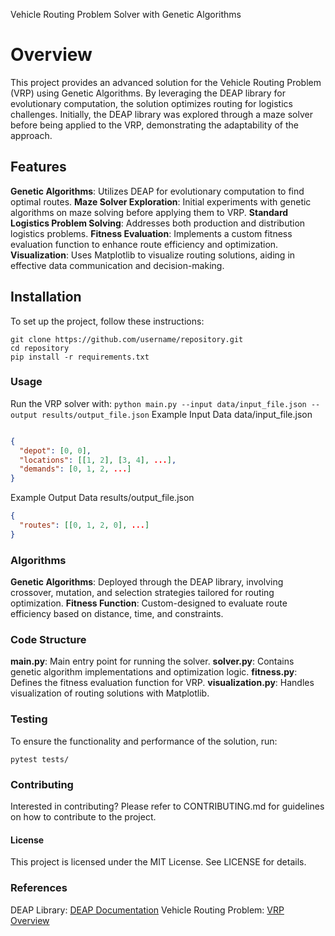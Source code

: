 Vehicle Routing Problem Solver with Genetic Algorithms
# Overview
This project provides an advanced solution for the Vehicle Routing Problem (VRP) using Genetic Algorithms. By leveraging the DEAP library for evolutionary computation, the solution optimizes routing for logistics challenges. Initially, the DEAP library was explored through a maze solver before being applied to the VRP, demonstrating the adaptability of the approach.

## Features
**Genetic Algorithms**: Utilizes DEAP for evolutionary computation to find optimal routes.
**Maze Solver Exploration**: Initial experiments with genetic algorithms on maze solving before applying them to VRP.
**Standard Logistics Problem Solving**: Addresses both production and distribution logistics problems.
**Fitness Evaluation**: Implements a custom fitness evaluation function to enhance route efficiency and optimization.
**Visualization**: Uses Matplotlib to visualize routing solutions, aiding in effective data communication and decision-making.
## Installation
To set up the project, follow these instructions:

```
git clone https://github.com/username/repository.git
cd repository
pip install -r requirements.txt
```
### Usage
Run the VRP solver with:
`
python main.py --input data/input_file.json --output results/output_file.json
`
Example Input Data
data/input_file.json

```json

{
  "depot": [0, 0],
  "locations": [[1, 2], [3, 4], ...],
  "demands": [0, 1, 2, ...]
}
```
Example Output Data
results/output_file.json

```json
{
  "routes": [[0, 1, 2, 0], ...]
}
```
### Algorithms
**Genetic Algorithms**: Deployed through the DEAP library, involving crossover, mutation, and selection strategies tailored for routing optimization.
**Fitness Function**: Custom-designed to evaluate route efficiency based on distance, time, and constraints.
### Code Structure
**main.py**: Main entry point for running the solver.
**solver.py**: Contains genetic algorithm implementations and optimization logic.
**fitness.py**: Defines the fitness evaluation function for VRP.
**visualization.py**: Handles visualization of routing solutions with Matplotlib.

### Testing
To ensure the functionality and performance of the solution, run:

`
pytest tests/
`
### Contributing
Interested in contributing? Please refer to CONTRIBUTING.md for guidelines on how to contribute to the project.

#### License
This project is licensed under the MIT License. See LICENSE for details.

### References
DEAP Library: [DEAP Documentation](https://deap.readthedocs.io/en/master/)
Vehicle Routing Problem: [VRP Overview](https://en.wikipedia.org/wiki/Vehicle_routing_problem)
